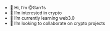 - 👋 Hi, I’m @Garr1s
- 👀 I’m interested in crypto
- 🌱 I’m currently learning web3.0
- 💞️ I’m looking to collaborate on crypto projects

<!---
Garr1s/Garr1s is a ✨ special ✨ repository because its `README.md` (this file) appears on your GitHub profile.
You can click the Preview link to take a look at your changes.
--->
